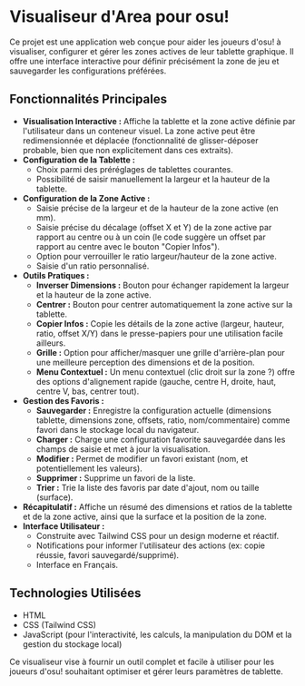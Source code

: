 # Visualiseur d'Area pour osu!

Ce projet est une application web conçue pour aider les joueurs d'osu! à visualiser, configurer et gérer les zones actives de leur tablette graphique. Il offre une interface interactive pour définir précisément la zone de jeu et sauvegarder les configurations préférées.

## Fonctionnalités Principales

*   **Visualisation Interactive :** Affiche la tablette et la zone active définie par l'utilisateur dans un conteneur visuel. La zone active peut être redimensionnée et déplacée (fonctionnalité de glisser-déposer probable, bien que non explicitement dans ces extraits).
*   **Configuration de la Tablette :**
    *   Choix parmi des préréglages de tablettes courantes.
    *   Possibilité de saisir manuellement la largeur et la hauteur de la tablette.
*   **Configuration de la Zone Active :**
    *   Saisie précise de la largeur et de la hauteur de la zone active (en mm).
    *   Saisie précise du décalage (offset X et Y) de la zone active par rapport au centre ou à un coin (le code suggère un offset par rapport au centre avec le bouton "Copier Infos").
    *   Option pour verrouiller le ratio largeur/hauteur de la zone active.
    *   Saisie d'un ratio personnalisé.
*   **Outils Pratiques :**
    *   **Inverser Dimensions :** Bouton pour échanger rapidement la largeur et la hauteur de la zone active.
    *   **Centrer :** Bouton pour centrer automatiquement la zone active sur la tablette.
    *   **Copier Infos :** Copie les détails de la zone active (largeur, hauteur, ratio, offset X/Y) dans le presse-papiers pour une utilisation facile ailleurs.
    *   **Grille :** Option pour afficher/masquer une grille d'arrière-plan pour une meilleure perception des dimensions et de la position.
    *   **Menu Contextuel :** Un menu contextuel (clic droit sur la zone ?) offre des options d'alignement rapide (gauche, centre H, droite, haut, centre V, bas, centrer tout).
*   **Gestion des Favoris :**
    *   **Sauvegarder :** Enregistre la configuration actuelle (dimensions tablette, dimensions zone, offsets, ratio, nom/commentaire) comme favori dans le stockage local du navigateur.
    *   **Charger :** Charge une configuration favorite sauvegardée dans les champs de saisie et met à jour la visualisation.
    *   **Modifier :** Permet de modifier un favori existant (nom, et potentiellement les valeurs).
    *   **Supprimer :** Supprime un favori de la liste.
    *   **Trier :** Trie la liste des favoris par date d'ajout, nom ou taille (surface).
*   **Récapitulatif :** Affiche un résumé des dimensions et ratios de la tablette et de la zone active, ainsi que la surface et la position de la zone.
*   **Interface Utilisateur :**
    *   Construite avec Tailwind CSS pour un design moderne et réactif.
    *   Notifications pour informer l'utilisateur des actions (ex: copie réussie, favori sauvegardé/supprimé).
    *   Interface en Français.

## Technologies Utilisées

*   HTML
*   CSS (Tailwind CSS)
*   JavaScript (pour l'interactivité, les calculs, la manipulation du DOM et la gestion du stockage local)

Ce visualiseur vise à fournir un outil complet et facile à utiliser pour les joueurs d'osu! souhaitant optimiser et gérer leurs paramètres de tablette.
